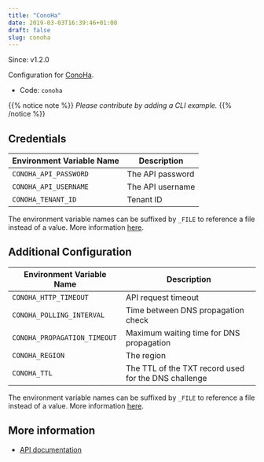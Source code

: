 ```yaml
---
title: "ConoHa"
date: 2019-03-03T16:39:46+01:00
draft: false
slug: conoha
---
```


<!-- THIS DOCUMENTATION IS AUTO-GENERATED. PLEASE DO NOT EDIT. -->
<!-- providers/dns/conoha/conoha.toml -->
<!-- THIS DOCUMENTATION IS AUTO-GENERATED. PLEASE DO NOT EDIT. -->

Since: v1.2.0

Configuration for [ConoHa](https://www.conoha.jp/).


<!--more-->

- Code: `conoha`

{{% notice note %}}
_Please contribute by adding a CLI example._
{{% /notice %}}




## Credentials

| Environment Variable Name | Description |
|-----------------------|-------------|
| `CONOHA_API_PASSWORD` | The API password |
| `CONOHA_API_USERNAME` | The API username |
| `CONOHA_TENANT_ID` | Tenant ID |

The environment variable names can be suffixed by `_FILE` to reference a file instead of a value.
More information [here](/lego/dns/#configuration-and-credentials).


## Additional Configuration

| Environment Variable Name | Description |
|--------------------------------|-------------|
| `CONOHA_HTTP_TIMEOUT` | API request timeout |
| `CONOHA_POLLING_INTERVAL` | Time between DNS propagation check |
| `CONOHA_PROPAGATION_TIMEOUT` | Maximum waiting time for DNS propagation |
| `CONOHA_REGION` | The region |
| `CONOHA_TTL` | The TTL of the TXT record used for the DNS challenge |

The environment variable names can be suffixed by `_FILE` to reference a file instead of a value.
More information [here](/lego/dns/#configuration-and-credentials).




## More information

- [API documentation](https://www.conoha.jp/docs/)

<!-- THIS DOCUMENTATION IS AUTO-GENERATED. PLEASE DO NOT EDIT. -->
<!-- providers/dns/conoha/conoha.toml -->
<!-- THIS DOCUMENTATION IS AUTO-GENERATED. PLEASE DO NOT EDIT. -->
